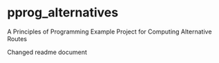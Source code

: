 # pprog_alternatives
A Principles of Programming Example Project for Computing Alternative Routes


Changed readme document
